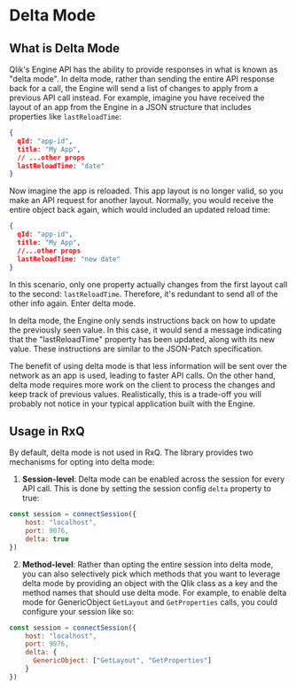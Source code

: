 # Delta Mode

## What is Delta Mode
Qlik's Engine API has the ability to provide responses in what is known as "delta mode". In delta mode, rather than sending the entire API response back for a call, the Engine will send a list of changes to apply from a previous API call instead. For example, imagine you have received the layout of an app from the Engine in a JSON structure that includes properties like `lastReloadTime`:
```json
{
  qId: "app-id",
  title: "My App",
  // ...other props
  lastReloadTime: "date"
}
```

Now imagine the app is reloaded. This app layout is no longer valid, so you make an API request for another layout. Normally, you would receive the entire object back again, which would included an updated reload time:
```json
{
  qId: "app-id",
  title: "My App",
  //...other props
  lastReloadTime: "new date"
}
```

In this scenario, only one property actually changes from the first layout call to the second: `lastReloadTime`. Therefore, it's redundant to send all of the other info again. Enter delta mode.

In delta mode, the Engine only sends instructions back on how to update the previously seen value. In this case, it would send a message indicating that the "lastReloadTime" property has been updated, along with its new value. These instructions are similar to the JSON-Patch specification.

The benefit of using delta mode is that less information will be sent over the network as an app is used, leading to faster API calls. On the other hand, delta mode requires more work on the client to process the changes and keep track of previous values. Realistically, this is a trade-off you will probably not notice in your typical application built with the Engine.

## Usage in RxQ
By default, delta mode is not used in RxQ. The library provides two mechanisms for opting into delta mode:
1. **Session-level**: Delta mode can be enabled across the session for every API call. This is done by setting the session config `delta` property to true:
```javascript
const session = connectSession({
    host: "localhost",
    port: 9076,
    delta: true
})
```

2. **Method-level**: Rather than opting the entire session into delta mode, you can also selectively pick which methods that you want to leverage delta mode by providing an object with the Qlik class as a key and the method names that should use delta mode. For example, to enable delta mode for GenericObject `GetLayout` and `GetProperties` calls, you could configure your session like so:
```javascript
const session = connectSession({
    host: "localhost",
    port: 9076,
    delta: {
      GenericObject: ["GetLayout", "GetProperties"]
    }
})
```